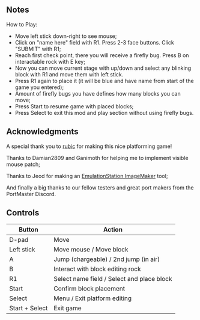 ## Notes

How to Play:
- Move left stick down-right to see mouse;
- Click on "name here" field with R1. Press 2-3 face buttons. Click "SUBMIT" with R1;
- Reach first check point, there you will receive a firefly bug. Press B on interactable rock with E key;
- Now you can move current stage with up/down and select any blinking block with R1 and move them with left stick. 
- Press R1 again to place it (it will be blue and have name from start of the game you entered);
- Amount of firefly bugs you have defines how many blocks you can move;
- Press Start to resume game with placed blocks;
- Press Select to exit this mod and play section without using firefly bugs.


## Acknowledgments

A special thank you to [rubic](https://rubic.itch.io/cairn) for making this nice platforming game!

Thanks to Damian2809 and Ganimoth for helping me to implement visible mouse patch;

Thanks to Jeod for making an [EmulationStation ImageMaker](https://github.com/JeodC/EmulationStation-ImageMaker) tool;

And finally a big thanks to our fellow testers and great port makers from the PortMaster Discord.

## Controls

| Button | Action |
|--|--| 
|D-pad|Move|
|Left stick|Move mouse / Move block|
|A|Jump (chargeable) / 2nd jump (in air)|
|B|Interact with block editing rock|
|R1|Select name field / Select and place block|
|Start|Confirm block placement|
|Select|Menu / Exit platform editing|
|Start + Select|Exit game|


